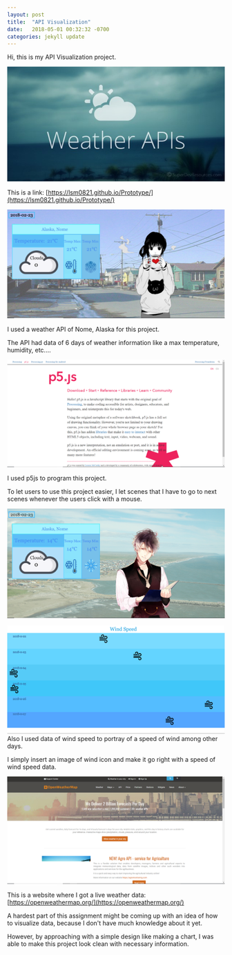 ```yaml
---
layout: post
title:  "API Visualization"
date:   2018-05-01 00:32:32 -0700
categories: jekyll update
---
```

Hi, this is my API Visualization project.

![congratulations](https://raw.githubusercontent.com/lsm0821/jekyll_lee/master/image/Project/New%20folder/Weather-Api.jpg)

This is a link: [https://lsm0821.github.io/Prototype/](https://lsm0821.github.io/Prototype/)

![congratulations](https://raw.githubusercontent.com/lsm0821/jekyll_lee/master/image/Project/API/api.png.PNG)

I used a weather API of Nome, Alaska for this project.

The API had data of 6 days of weather information like a max temperature, humidity, etc....

![congrat](https://raw.githubusercontent.com/lsm0821/jekyll_lee/master/image/Project/New%20folder/p5js.PNG)

I used p5js to program this project.

To let users to use this project easier, I let scenes that I have to go to next scenes whenever the users click with a mouse.

![congratulations](https://raw.githubusercontent.com/lsm0821/jekyll_lee/master/image/Project/API/Capture3.PNG)


![congratulations](https://raw.githubusercontent.com/lsm0821/jekyll_lee/master/image/Project/API/Capture2.PNG)
Also I used data of wind speed to portray of a speed of wind among other days.

I simply insert an image of wind icon and make it go right with a speed of wind speed data.

![congrat](https://raw.githubusercontent.com/lsm0821/jekyll_lee/master/image/Project/New%20folder/openweather.PNG)

This is a website where I got a live weather data: [https://openweathermap.org/](https://openweathermap.org/)


A hardest part of this assignment might be coming up with an idea of how to visualize data, because I don't have
much knowledge about it yet.

However, by approaching with a simple design like making a chart, I was able to make
this project look clean with necessary information.
